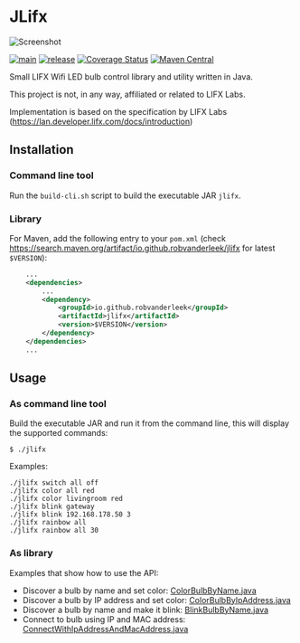 # JLifx

![Screenshot](screenshot.png)

[![main](https://github.com/robvanderleek/JLifx/actions/workflows/main.yml/badge.svg)](https://github.com/robvanderleek/JLifx/actions/workflows/main.yml)
[![release](https://github.com/robvanderleek/JLifx/actions/workflows/release.yml/badge.svg)](https://github.com/robvanderleek/JLifx/actions/workflows/release.yml)
[![Coverage Status](https://coveralls.io/repos/robvanderleek/JLifx/badge.svg?branch=master)](https://coveralls.io/r/robvanderleek/JLifx?branch=master)
[![Maven Central](https://maven-badges.herokuapp.com/maven-central/io.github.robvanderleek/jlifx/badge.svg)](https://maven-badges.herokuapp.com/maven-central/io.github.robvanderleek/jlifx)

Small LIFX Wifi LED bulb control library and utility written in Java.

This project is not, in any way, affiliated or related to LIFX Labs.

Implementation is based on the specification by LIFX Labs (https://lan.developer.lifx.com/docs/introduction)

## Installation

### Command line tool

Run the `build-cli.sh` script to build the executable JAR `jlifx`.

### Library

For Maven, add the following entry to your `pom.xml` (check https://search.maven.org/artifact/io.github.robvanderleek/jlifx for latest `$VERSION`):

```xml
    ...
    <dependencies>
        ...
        <dependency>
            <groupId>io.github.robvanderleek</groupId>
            <artifactId>jlifx</artifactId>
            <version>$VERSION</version>
        </dependency>
    </dependencies>
    ...
```

## Usage

### As command line tool
Build the executable JAR and run it from the command line, this will display 
the supported commands:

	$ ./jlifx

Examples:

    ./jlifx switch all off
    ./jlifx color all red
    ./jlifx color livingroom red
    ./jlifx blink gateway
    ./jlifx blink 192.168.178.50 3
    ./jlifx rainbow all
    ./jlifx rainbow all 30
    
### As library
Examples that show how to use the API:
- Discover a bulb by name and set color: [ColorBulbByName.java](https://github.com/robvanderleek/JLifx/blob/master/src/test/java/io/github/robvanderleek/jlifx/examples/ColorBulbByName.java)
- Discover a bulb by IP address and set color: [ColorBulbByIpAddress.java](https://github.com/robvanderleek/JLifx/blob/master/src/test/java/io/github/robvanderleek/jlifx/examples/ColorBulbByIpAddress.java)
- Discover a bulb by name and make it blink: [BlinkBulbByName.java](https://github.com/robvanderleek/JLifx/blob/master/src/test/java/io/github/robvanderleek/jlifx/examples/BlinkBulbByName.java)
- Connect to bulb using IP and MAC address: [ConnectWithIpAddressAndMacAddress.java](https://github.com/robvanderleek/JLifx/blob/master/src/test/java/io/github/robvanderleek/jlifx/examples/ConnectWithIpAddressAndMacAddress.java)
